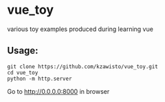 # vue_toy
various toy examples produced during learning vue


## Usage:

```
git clone https://github.com/kzawisto/vue_toy.git
cd vue_toy
python -m http.server
```
Go to http://0.0.0.0:8000 in browser
